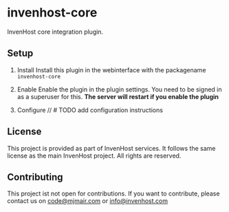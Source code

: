 # invenhost-core

InvenHost core integration plugin.

## Setup

1. Install
Install this plugin in the webinterface with the packagename `invenhost-core`

2. Enable
Enable the plugin in the plugin settings. You need to be signed in as a superuser for this.
**The server will restart if you enable the plugin**

3. Configure
// # TODO add configuration instructions

## License
This project is provided as part of InvenHost services. It follows the same license as the main InvenHost project. All rights are reserved.

## Contributing
This project ist not open for contributions. If you want to contribute, please contact us on code@mjmair.com or info@invenhost.com

